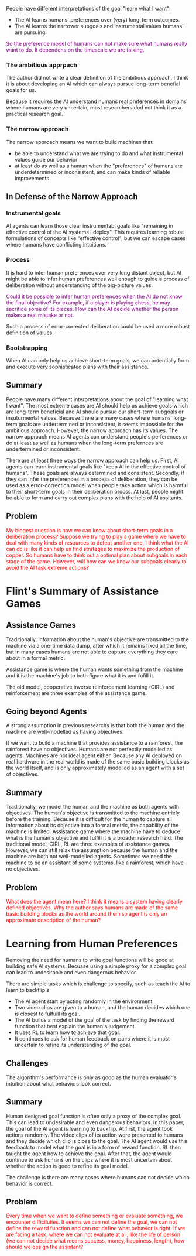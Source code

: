 People have different interpretations of the goal "learn what I want":

* The AI learns humans' preferences over (very) long-term outcomes.
* The AI learns the narrower subgoals and instrumental values humans' are pursuing.

<span style = "color:purple">So the preference model of humans can not make sure what humans really want to do. It dependens on the timescale we are talking.</span>

### The ambitious apprpach
The author did not write a clear definition of the ambitious approach. I think it is about developing an AI which can always pursue long-term benefial goals for us.

Because it requires the AI understand humans real preferences in domains where humans are very uncertain, most researchers dod not think it as a practical research goal.

### The narrow approach
The narrow approach means we want to build machines that:

* be able to understand what we are trying to do and what instrumental values guide our behavior
* at least do as well as a human when the "preferences" of humans are underdetermined or inconsistent, and can make kinds of reliable improvements

## In Defense of the Narrow Approach
### Instrumental goals
AI agents can learn those clear instrumentabl goals like "remaining in effective control of the AI systems I deploy". This requires learning robust formulations of concepts like "effective control", but we can escape cases where humans have conflicting intuitions.
### Process
It is hard to infer human preferences over very long distant object, but AI might be able to infer human preferences well enough to guide a process of deliberation without understanding of the big-picture values.

<span style = "color: purple">Could it be possible to infer human preferences when the AI do not know the final objective? For example, if a player is playing chess, he may sacrifice some of its pieces. How can the AI decide whether the person makes a real mistake or not.</span>

Such a process of error-corrected deliberation could be used a more robust definition of values.

### Bootstrapping
When AI can only help us achieve short-term goals, we can potentially form and execute very sophisticated plans with their assistance.

## Summary
People have many different interpretations about the goal of "learning what I want". The most extreme cases are AI should help us achieve goals which are long-term beneficial and AI should pursue our short-term subgoals or insuturmental values. Because there are many cases where humans' long-term goals are undertermined or inconsistent, it seems impossible for the ambitious approach. However, the narrow approach has its values. The narrow approach means AI agents can understand people's perferences or do at least as well as humans when the long-term prefernces are undertermined or inconsistent.

There are at least three ways the narrow approach can help us. First, AI agents can learn instrumental goals like "keep AI in the effective control of humans". These goals are always determined and consistent. Secondly, if they can infer the preferences in a process of deliberation, they can be used as a error-correction model when people take action which is harmful to their short-term goals in their deliberation procss. At last, people might be able to form and carry out complex plans with the help of AI assitants.

## Problem
<span style = "color: red">My biggest question is how we can know about short-term goals in a deliberation process? Suppose we trying to play a game where we have to deal with many kinds of resources to defeat another one, I think what the AI can do is like it can help us find strateges to maximize the production of copper. So humans have to think out a optimal plan about subgoals in each stage of the game. However, will how can we know our subgoals clearly to avoid the AI task extreme actions?</span>

# Flint's Summary of Assistance Games
## Assistance Games
Traditionally, information about the human's objective are transmitted to the machine via a one-time data dump, after which it remains fixed all the time, but in many cases humans are not able to capture everything they care about in a formal metric. 

Assistance game is where the human wants something from the machine and it is the machine's job to both figure what it is and fufill it. 

The old model, cooperative inverse reinforcement learning (CIRL) and reinforcement are three examples of the assistance game.

## Going beyond Agents
A strong assumption in previous researchs is that both the human and the machine are well-modelled as having objectives.

If we want to build a machine that provides assistance to a rainforest, the rainforest have no objectives. Humans are not perfectlly modelled as agents. Machines are not ideal agent either. Because any AI deployed on real hardware in the real world is made of the same basic building blocks as the world itself, and is only approximately modelled as an agent with a set of objectives.

## Summary
Traditionally, we model the human and the machine as both agents with objectives. The human's objective is transmitted to the machine entriely before the training. Because it is difficult for the human to capture all information about its objective into a formal metric, the capability of the machine is limited. Assistance game where the machine have to deduce what is the human's objective and fulfill it is a broader research field. The traditional model, CIRL, RL are three examples of assistance games. However, we can still relax the assumption because the human and the machine are both not well-modelled agents. Sometimes we need the machine to be an assistant of some systems, like a rainforest, which have no objectives.

## Problem
<span style = "color: red">What does the agent mean here? I think it means a system having clearly defined objectives. Why the author says humans are made of the same basic building blocks as the world around them so agent is only an approximate description of the human?</span>

# Learning from Human Preferences
Removing the need for humans to write goal functions will be good at building safe AI systems. Becuase using a simple proxy for a complex goal can lead to undesirable and even dangerous behavior.

There are simple tasks which is challenge to specify, such as teach the AI to learn to backflip.s

* The AI agent start by acting randomly in the environment.
* Two video clips are given to a human, and the human decides which one is closest to fulfuill its goal.
* The AI builds a model of the goal of the task by finding the reward function that best explain the human's judgement.
* It uses RL to learn how to achieve that goal.
* It continues to ask for human feedback on pairs where it is most uncertain to refine its understanding of the goal.

## Challenges
The algorithm's performance is only as good as the human evaluator's intuition about what behaviors look correct.

## Summary
Human designed goal function is often only a proxy of the complex goal. This can lead to undesirable and even dangerous behaviors. In this paper, the goal of the AI agent is learning to backflip. At first, the agent took actions randomly. The video clips of its action were presented to humans and they decide which clip is close to the goal. The AI agent would use this feedback to model what the goal is in a form of reward function. RL then taught the agent how to achieve the goal. After that, the agent would continue to ask humans on the clips where it is most uncertain about whether the action is good to refine its goal model.

The challenge is there are many cases where humans can not decide which behavior is correct.

## Problem
<span style = "color: red">Every time when we want to define something or evaluate something, we encounter difficiluties. It seems we can not define the goal, we can not define the reward function and can not define what behavior is right. If we are facing a task, where we can not evaluate at all, like the life of person (we can not decide what means success, money, happiness, length), how should we design the assistant?</span>